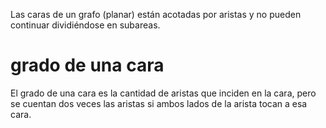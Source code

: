 Las caras de un grafo (planar) están acotadas por aristas y no pueden continuar dividiéndose en subareas. 

# grado de una cara
El grado de una cara es la cantidad de aristas que inciden en la cara, pero se cuentan dos veces las aristas si ambos lados de la arista tocan a esa cara.